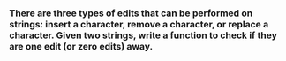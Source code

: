 ### There are three types of edits that can be performed on strings: insert a character, remove a character, or replace a character. Given two strings, write a function to check if they are one edit (or zero edits) away.